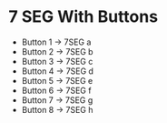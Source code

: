 # 7 SEG With Buttons

* Button 1 -> 7SEG a
* Button 2 -> 7SEG b
* Button 3 -> 7SEG c
* Button 4 -> 7SEG d
* Button 5 -> 7SEG e
* Button 6 -> 7SEG f
* Button 7 -> 7SEG g
* Button 8 -> 7SEG h

[](img/1.png)

[](img/2.png)

[](img/3.png)